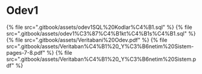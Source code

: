 # Odev1

<!--Index-->

{% file src=".gitbook/assets/odev1SQL%20Kodlar%C4%B1.sql" %}
{% file src=".gitbook/assets/odev1%C3%87%C4%B1kt%C4%B1s%C4%B1.sql" %}
{% file src=".gitbook/assets/Veritabani%20Odev.pdf" %}
{% file src=".gitbook/assets/Veritaban%C4%B1%20_Y%C3%B6netim%20Sistem-pages-7-8.pdf" %}
{% file src=".gitbook/assets/Veritaban%C4%B1%20_Y%C3%B6netim%20Sistem.pdf" %}

<!--Index-->
